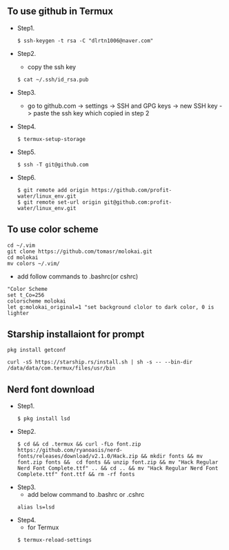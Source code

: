 ## To use github in Termux

* Step1.
    ```
    $ ssh-keygen -t rsa -C "dlrtn1006@naver.com"
    ```

* Step2.
    + copy the ssh key
    ```
    $ cat ~/.ssh/id_rsa.pub
    ```

* Step3.
    + go to github.com -> settings -> SSH and GPG keys -> new SSH key
    -> paste the ssh key which copied in step 2

* Step4.
    ```
    $ termux-setup-storage
    ```

* Step5.
    ```
    $ ssh -T git@github.com
    ```

* Step6.
    ```
    $ git remote add origin https://github.com/profit-water/linux_env.git
    $ git remote set-url origin git@github.com:profit-water/linux_env.git
    ```

## To use color scheme

```
cd ~/.vim
git clone https://github.com/tomasr/molokai.git
cd molokai
mv colors ~/.vim/
```

* add follow commands to .bashrc(or cshrc)
```
"Color Scheme
set t_Co=256
colorscheme molokai
let g:molokai_original=1 "set background clolor to dark color, 0 is lighter
```

## Starship installaiont for prompt

```
pkg install getconf
```
```
curl -sS https://starship.rs/install.sh | sh -s -- --bin-dir /data/data/com.termux/files/usr/bin
```

## Nerd font download
* Step1.
    ```
    $ pkg install lsd
    ```
* Step2.
    ```
    $ cd && cd .termux && curl -fLo font.zip https://github.com/ryanoasis/nerd-fonts/releases/download/v2.1.0/Hack.zip && mkdir fonts && mv font.zip fonts &&  cd fonts && unzip font.zip && mv "Hack Regular Nerd Font Complete.ttf" .. && cd .. && mv "Hack Regular Nerd Font Complete.ttf" font.ttf && rm -rf fonts
    ```
* Step3.
    + add below command to .bashrc or .cshrc
    ```
    alias ls=lsd
    ```
* Step4.
    +  for Termux
    ```
    $ termux-reload-settings
    ```
